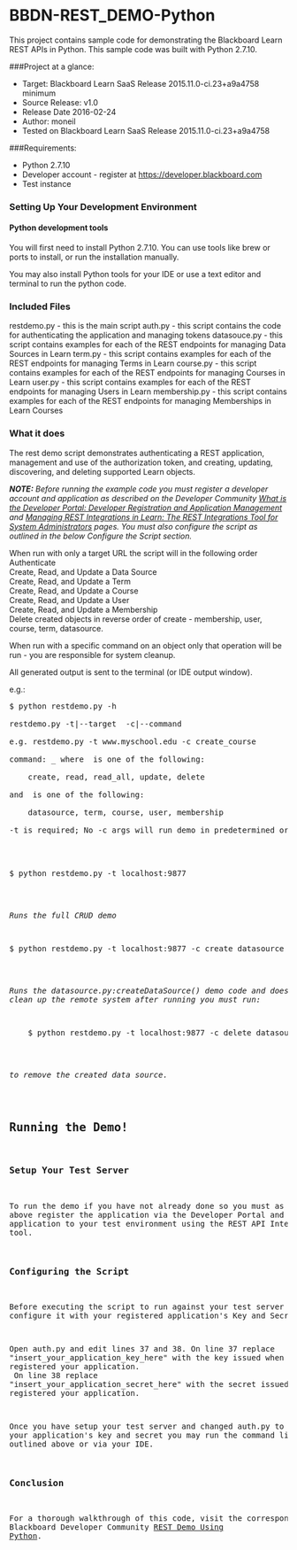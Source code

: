 # BBDN-REST_DEMO-Python
This project contains sample code for demonstrating the Blackboard Learn REST APIs in Python.
This sample code was built with Python 2.7.10.

###Project at a glance:
- Target: Blackboard Learn SaaS Release 2015.11.0-ci.23+a9a4758 minimum
- Source Release: v1.0
- Release Date  2016-02-24
- Author: moneil
- Tested on Blackboard Learn SaaS Release 2015.11.0-ci.23+a9a4758

###Requirements:
- Python  2.7.10
- Developer account - register at https://developer.blackboard.com
- Test instance


### Setting Up Your Development Environment
#### Python development tools
You will first need to install Python 2.7.10. You can use tools like brew or ports to install, or run the installation manually.

You may also install Python tools for your IDE or use a text editor and terminal to run the python code.


### Included Files
restdemo.py - this is the main script
auth.py - this script contains the code for authenticating the application and managing tokens
datasouce.py - this script contains examples for each of the REST endpoints for managing Data Sources in Learn
term.py - this script contains examples for each of the REST endpoints for managing Terms in Learn
course.py - this script contains examples for each of the REST endpoints for managing Courses in Learn
user.py - this script contains examples for each of the REST endpoints for managing Users in Learn
membership.py - this script contains examples for each of the REST endpoints for managing Memberships in Learn Courses


### What it does
The rest demo script demonstrates authenticating a REST application, management and use of the authorization token, and creating, updating, discovering, and deleting supported Learn objects.

<i><b>NOTE:</b> Before running the example code you must register a developer account and application as described on the Developer Community <a href="https://community.blackboard.com/docs/DOC-1579">What is the Developer Portal: Developer Registration and Application Management</a> and <a href="https://community.blackboard.com/docs/DOC-1580">Managing REST Integrations in Learn: The REST Integrations Tool for System Administrators</a> pages. You must also configure the script as outlined in the below Configure the Script section.</i>

When run with only a target URL the script will in the following order
Authenticate<br/>
Create, Read, and Update a Data Source<br/>
Create, Read, and Update a Term<br/>
Create, Read, and Update a Course<br/>
Create, Read, and Update a User<br/>
Create, Read, and Update a Membership<br/>
Delete created objects in reverse order of create - membership, user, course, term, datasource.

When run with a specific command on an object only that operation will be run - you are responsible for system cleanup.

All generated output is sent to the terminal (or IDE output window).

e.g.:
<pre>
$ python restdemo.py -h

restdemo.py -t|--target <target root URL> -c|--command <command><br/>
e.g. restdemo.py -t www.myschool.edu -c create_course<br/>
command: <command>_<object> where <command> is one of the following:<br/>
	create, read, read_all, update, delete<br/>
and <object> is one of the following:<br/>
	datasource, term, course, user, membership<br/>
-t is required; No -c args will run demo in predetermined order.<br/>
</pre>

<pre>
$ python restdemo.py -t localhost:9877
</pre>
<i>Runs the full CRUD demo</i>

<pre>
$ python restdemo.py -t localhost:9877 -c create_datasource
</pre>
<i>Runs the datasource.py:createDataSource() demo code and does not clean up the remote system after running you must run: </i>

<pre>
    $ python restdemo.py -t localhost:9877 -c delete_datasource
</pre>
<i>to remove the created data source.</i>
<br/><br/>

## Running the Demo!
### Setup Your Test Server
To run the demo if you have not already done so you must as outlined above register the application via the Developer Portal and add the application to your test environment using the REST API Integration tool.


### Configuring the Script
Before executing the script to run against your test server you must configure it with your registered application's Key and Secret.

Open auth.py and edit lines 37 and 38.
On line 37 replace "insert_your_application_key_here" with the key issued when you registered your application.<br/>
On line 38 replace "insert_your_application_secret_here" with the secret issued when you registered your application.

Once you have setup your test server and changed auth.py to reflect your application's key and secret you may run the command line tools as outlined above or via your IDE.


### Conclusion
For a thorough walkthrough of this code, visit the corresponding Blackboard Developer Community <a href="<need a url">REST Demo Using Python</a>.
